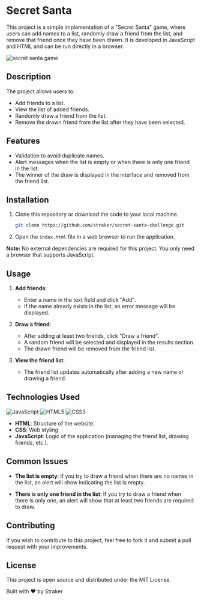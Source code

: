 # Secret Santa

This project is a simple implementation of a "Secret Santa" game, where users can add names to a list, randomly draw a friend from the list, and remove that friend once they have been drawn. It is developed in JavaScript and HTML and can be run directly in a browser.

![secret santa game](https://github.com/user-attachments/assets/1fa51ed2-da03-4aa7-a105-a6774d3e5ddc)


## Description

The project allows users to:
- Add friends to a list.
- View the list of added friends.
- Randomly draw a friend from the list.
- Remove the drawn friend from the list after they have been selected.

## Features

- Validation to avoid duplicate names.
- Alert messages when the list is empty or when there is only one friend in the list.
- The winner of the draw is displayed in the interface and removed from the friend list.

## Installation

1. Clone this repository or download the code to your local machine.
   
   ```bash
   git clone https://github.com/straker/secret-santa-challenge.git
   ```
2. Open the `index.html` file in a web browser to run the application.

**Note:** No external dependencies are required for this project. You only need a browser that supports JavaScript.

## Usage

1. **Add friends**: 
   - Enter a name in the text field and click "Add".
   - If the name already exists in the list, an error message will be displayed.

2. **Draw a friend**:
   - After adding at least two friends, click "Draw a friend".
   - A random friend will be selected and displayed in the results section.
   - The drawn friend will be removed from the friend list.

3. **View the friend list**: 
   - The friend list updates automatically after adding a new name or drawing a friend.

## Technologies Used

![JavaScript](https://img.shields.io/badge/javascript-%23323330.svg?style=for-the-badge&logo=javascript&logoColor=%23F7DF1E) ![HTML5](https://img.shields.io/badge/html5-%23E34F26.svg?style=for-the-badge&logo=html5&logoColor=white) ![CSS3](https://img.shields.io/badge/css3-%231572B6.svg?style=for-the-badge&logo=css3&logoColor=white)  


- **HTML**: Structure of the website.
- **CSS**: Web styling
- **JavaScript**: Logic of the application (managing the friend list, drawing friends, etc.).

## Common Issues

- **The list is empty**: If you try to draw a friend when there are no names in the list, an alert will show indicating the list is empty.
  
- **There is only one friend in the list**: If you try to draw a friend when there is only one, an alert will show that at least two friends are required to draw.

## Contributing

If you wish to contribute to this project, feel free to fork it and submit a pull request with your improvements.

## License

This project is open source and distributed under the MIT License.


Built with ❤️ by Straker
